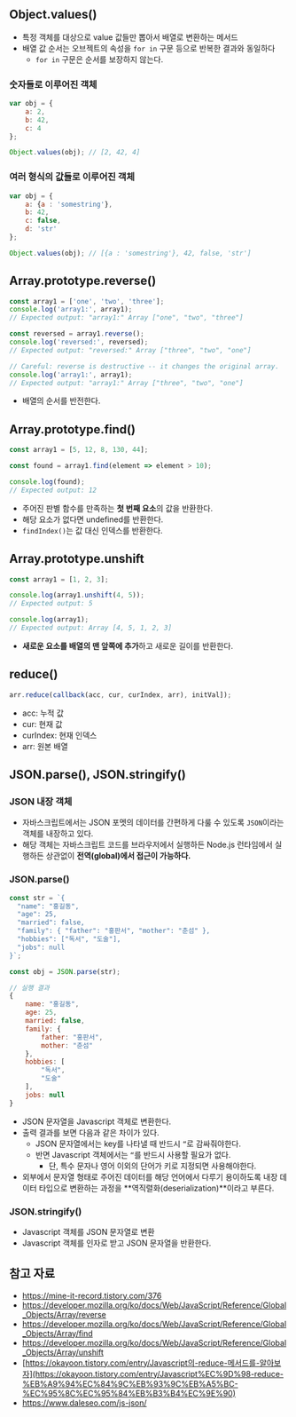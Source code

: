 ## Object.values()

- 특정 객체를 대상으로 value 값들만 뽑아서 배열로 변환하는 메서드
- 배열 값 순서는 오브젝트의 속성을 `for in` 구문 등으로 반복한 결과와 동일하다
    - `for in` 구문은 순서를 보장하지 않는다.

### 숫자들로 이루어진 객체

```jsx
var obj = {
	a: 2,
	b: 42,
	c: 4
};

Object.values(obj); // [2, 42, 4]
```

### 여러 형식의 값들로 이루어진 객체

```jsx
var obj = {
	a: {a : 'somestring'},
	b: 42,
	c: false,
	d: 'str'
};

Object.values(obj); // [{a : 'somestring'}, 42, false, 'str']
```

## Array.prototype.reverse()

```jsx
const array1 = ['one', 'two', 'three'];
console.log('array1:', array1);
// Expected output: "array1:" Array ["one", "two", "three"]

const reversed = array1.reverse();
console.log('reversed:', reversed);
// Expected output: "reversed:" Array ["three", "two", "one"]

// Careful: reverse is destructive -- it changes the original array.
console.log('array1:', array1);
// Expected output: "array1:" Array ["three", "two", "one"]
```

- 배열의 순서를 반전한다.

## Array.prototype.find()

```jsx
const array1 = [5, 12, 8, 130, 44];

const found = array1.find(element => element > 10);

console.log(found);
// Expected output: 12
```

- 주어진 판별 함수를 만족하는 **첫 번째 요소**의 값을 반환한다.
- 해당 요소가 없다면 undefined를 반환한다.
- `findIndex()`는 값 대신 인덱스를 반환한다.

## Array.prototype.unshift

```jsx
const array1 = [1, 2, 3];

console.log(array1.unshift(4, 5));
// Expected output: 5

console.log(array1);
// Expected output: Array [4, 5, 1, 2, 3]
```

- **새로운 요소를 배열의 맨 앞쪽에 추가**하고 새로운 길이를 반환한다.

## reduce()

```jsx
arr.reduce(callback(acc, cur, curIndex, arr), initVal]);
```

- acc: 누적 값
- cur: 현재 값
- curIndex: 현재 인덱스
- arr: 원본 배열

## JSON.parse(), JSON.stringify()

### JSON 내장 객체

- 자바스크립트에서는 JSON 포멧의 데이터를 간편하게 다룰 수 있도록 `JSON`이라는 객체를 내장하고 있다.
- 해당 객체는 자바스크립트 코드를 브라우저에서 실행하든 Node.js 런타임에서 실행하든 상관없이 **전역(global)에서 접근이 가능하다.**

### JSON.parse()

```jsx
const str = `{
  "name": "홍길동",
  "age": 25,
  "married": false,
  "family": { "father": "홍판서", "mother": "춘섬" },
  "hobbies": ["독서", "도술"],
  "jobs": null
}`;

const obj = JSON.parse(str);

// 실행 결과
{
    name: "홍길동",
    age: 25,
    married: false,
    family: {
        father: "홍판서",
        mother: "춘섬"
    },
    hobbies: [
        "독서",
        "도술"
    ],
    jobs: null
}
```

- JSON 문자열을 Javascript 객체로 변환한다.
- 출력 결과를 보면 다음과 같은 차이가 있다.
    - JSON 문자열에서는 key를 나타낼 때 반드시 `“`로 감싸줘야한다.
    - 반면 Javascript 객체에서는 `“`를 반드시 사용할 필요가 없다.
        - 단, 특수 문자나 영어 이외의 단어가 키로 지정되면 사용해야한다.
- 외부에서 문자열 형태로 주어진 데이터를 해당 언어에서 다루기 용이하도록 내장 데이터 타입으로 변환하는 과정을 **역직렬화(deserialization)**이라고 부른다.

### JSON.stringify()

- Javascript 객체를 JSON 문자열로 변환
- Javascript 객체를 인자로 받고 JSON 문자열을 반환한다.

## 참고 자료

- https://mine-it-record.tistory.com/376
- https://developer.mozilla.org/ko/docs/Web/JavaScript/Reference/Global_Objects/Array/reverse
- https://developer.mozilla.org/ko/docs/Web/JavaScript/Reference/Global_Objects/Array/find
- https://developer.mozilla.org/ko/docs/Web/JavaScript/Reference/Global_Objects/Array/unshift
- [https://okayoon.tistory.com/entry/Javascript의-reduce-메서드를-알아보자](https://okayoon.tistory.com/entry/Javascript%EC%9D%98-reduce-%EB%A9%94%EC%84%9C%EB%93%9C%EB%A5%BC-%EC%95%8C%EC%95%84%EB%B3%B4%EC%9E%90)
- https://www.daleseo.com/js-json/